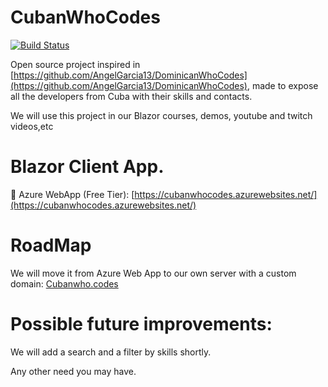 # CubanWhoCodes
[![Build Status](https://dev.azure.com/cubadotnetw/CubanWhoCodes/_apis/build/status/jjcolumb.CubanWhoCodes?branchName=master)](https://dev.azure.com/cubadotnetw/CubanWhoCodes/_build/latest?definitionId=1&branchName=master)

Open source project inspired in [https://github.com/AngelGarcia13/DominicanWhoCodes](https://github.com/AngelGarcia13/DominicanWhoCodes), made to expose all the developers from Cuba with their skills and contacts.

We will use this project in our Blazor courses, demos, youtube and twitch videos,etc


# Blazor Client App.

🚀 Azure WebApp (Free Tier): [https://cubanwhocodes.azurewebsites.net/](https://cubanwhocodes.azurewebsites.net/)

# RoadMap

We will move it from Azure Web App to our own server with a custom domain: [Cubanwho.codes](https://www.cubanwho.codes)

# Possible future improvements:

We will add a search and a filter by skills shortly.

Any other need you may have.
